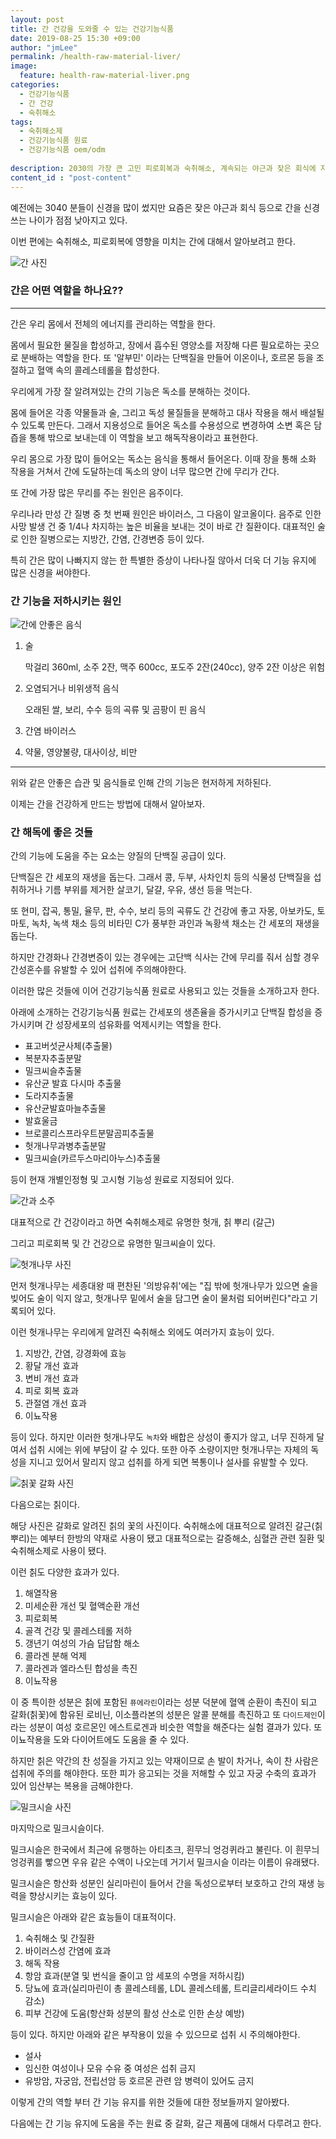 ```yaml
---
layout: post
title: 간 건강을 도와줄 수 있는 건강기능식품
date: 2019-08-25 15:30 +09:00
author: "jmLee"
permalink: /health-raw-material-liver/
image:
  feature: health-raw-material-liver.png
categories:
  - 건강기능식품
  - 간 건강
  - 숙취해소
tags:
  - 숙취해소제
  - 건강기능식품 원료
  - 건강기능식품 oem/odm
  
description: 2030의 가장 큰 고민 피로회복과 숙취해소, 계속되는 야근과 잦은 회식에 지친 우리 몸을 챙길 수 있는 것들을 찾아보려고 합니다. 이번 편에서는 숙취해소에 좋은 원료들과 그 제품들에 대한 것들을 소개합니다. 숙취 해소 중에 이번 편은 간 해독에 대해 소개하겠습니다.
content_id : "post-content"
---
```


예전에는 3040 분들이 신경을 많이 썼지만 요즘은 잦은 야근과 회식 등으로 간을 신경쓰는 나이가 점점 낮아지고 있다.

이번 편에는 숙취해소, 피로회복에 영향을 미치는 간에 대해서 알아보려고 한다.

![간 사진](https://lh3.googleusercontent.com/PaCcYGBT357QTSSXCHA72mAfXpVpaasQQToY2o8mBftF2ZeXiVYgXQjVsQVwPZun2ethNK_Hsj5yeD2oiUfylbZkcQUkpj5ragkGelTeRvA5sKMG9ghe-eHeSqrFG_4Hb0MwBiubwT_sp4tDAmwYqfdJDuumXY718ITZWc7z3gA9IhtHtOztkQ8HG1lgZNMTWOTeYTGrfirXUp_IbAGb2JfWrjHrPbmaizymGA5t3SkEDbWemopi1aITIob_AGe449Lj5YgmLhkA21Hl7hB6r3rdxQa10PnI_VAXHJsRpl-Wb2dXSP6NCwKgJ0e0bV8glPcdQgGhEQ0eD3XM95TSr4Wsu1UcJQLEcApaKU7itDJJwk6Ic6eCidjCZ4MIzfRV29FRQfUOD-QRumjwiDjYYizdIPQYt7W1SaCFHr8Oe9SiyGjE2Ow0fgvME70p1HYr2_YH-ge64V_oT8aMB_5NaiBif5igQ3qREq04AXsQJ0LXOnvIrR6auMK8w3rfRHcnQwMnV064wO5vGdIwpzFYVgixwPEKPaAhzqqLY971Uko0mme2DmTsTZgV6qpP_KlQrX3FeNwXRp2bXKOhaeMf_7DsjrrJJFd_w9YHSewhGNSfjaE8L7BWGtJlnaF7vpzFDu1RvworNEL3TJFUBmavLXUhS0vNgfDsv6Py47riD9IjSs-caOO9XI8=w482-h385-no)

### 간은 어떤 역할을 하나요??

---

간은 우리 몸에서 전체의 에너지를 관리하는 역할을 한다.

몸에서 필요한 물질을 합성하고, 장에서 흡수된 영양소를 저장해 다른 필요로하는 곳으로 분배하는 역할을 한다. 또 '알부민' 이라는 단백질을 만들어 이온이나, 호르몬 등을 조절하고 혈액 속의 콜레스테롤을 합성한다.

우리에게 가장 잘 알려져있는 간의 기능은 독소를 분해하는 것이다.

몸에 들어온 각종 약물들과 술, 그리고 독성 물질들을 분해하고 대사 작용을 해서 배설될 수 있도록 만든다. 그래서 지용성으로 들어온 독소를 수용성으로 변경하여 소변 혹은 담즙을 통해 밖으로 보내는데 이 역할을 보고 해독작용이라고 표현한다.

우리 몸으로 가장 많이 들어오는 독소는 음식을 통해서 들어온다. 이때 장을 통해 소화 작용을 거쳐서 간에 도달하는데 독소의 양이 너무 많으면 간에 무리가 간다.

또 간에 가장 많은 무리를 주는 원인은 음주이다.

우리나라 만성 간 질병 중 첫 번째 원인은 바이러스, 그 다음이 알코올이다.
음주로 인한 사망 발생 건 중 1/4나 차지하는 높은 비율을 보내는 것이 바로 간 질환이다.
대표적인 술로 인한 질병으로는 지방간, 간염, 간경변증 등이 있다.

특히 간은 많이 나빠지지 않는 한 특별한 증상이 나타나질 않아서 더욱 더 기능 유지에 많은 신경을 써야한다.

### 간 기능을 저하시키는 원인

![간에 안좋은 음식](https://lh3.googleusercontent.com/NZJEf5fUBiHYClZipvrl94vz_dR7UHc39m52VUX7yull_NKzq3_b4MSQSGxUVL9lYlRpn-SGEf9vvIntYqSEKsCFI17QHxKP3s1ghSXmuYClCH85ZBrLYEJfqEoTsxAZZBxXW1bKX60CWtBJ7uipu3Lc6C4rh9K--ZuUFKV0vUrQyuqNDgiKGyS8k0MGyq4xNHtd5NS-COas2GrvDLOkG4UgoEAh-q108NW2WF9SiwYRGKsdqpgA_vukgNM2MEdh8axrMhetJGhpJzxvYc3KIwznq7bDL4z7rY9SXeb1NQ0efMvRlyTCFiNMq2QTLWI-zb2EvrdS5Ub1VCjtroqoQX8DC3DYFqeabWtWiWH-rSvJ0qrgs4ESb7dy03h_WR9SD_DPcoqNlf4kI6m3LGwn-ziOP0ivcTPRVKtv9QtcKaBEBEEGrLsIrqxgJaqQR5zQ8eqCWeXFpg4QmSH5GmqPY15IHFSOp0KlSzuEozyqUJpOxMXqR57U64NlB6RAGsOHpiGATTWo0t-Y06A-7eCQCrEyHieIxkKt9MIp4rIuauthoGOjH4-O0Kkra16VrsJapeIo75bm-gIcVJ7vMBW8l6A6DaglHYzkGWCvQcEdH_ZyFSOwwXQ5aiz4-2L0kdyzx6QOEh8vmg47nMLKl8fQZu5z7zodlo28NEC52GwGTBl5OnY9QtHza3Q=w880-h583-no)

1. 술

   막걸리 360ml, 소주 2잔, 맥주 600cc, 포도주 2잔(240cc), 양주 2잔 이상은 위험

2. 오염되거나 비위생적 음식

   오래된 쌀, 보리, 수수 등의 곡류 및 곰팡이 핀 음식

3. 간염 바이러스

4. 약물, 영양불량, 대사이상, 비만

---

위와 같은 안좋은 습관 및 음식들로 인해 간의 기능은 현저하게 저하된다.

이제는 간을 건강하게 만드는 방법에 대해서 알아보자.

### 간 해독에 좋은 것들

간의 기능에 도움을 주는 요소는 양질의 단백질 공급이 있다.

단백질은 간 세포의 재생을 돕는다. 그래서 콩, 두부, 사차인치 등의 식물성 단백질을 섭취하거나 기름 부위를 제거한 살코기, 달걀, 우유, 생선 등을 먹는다.

또 현미, 잡곡, 통밀, 율무, 판, 수수, 보리 등의 곡류도 간 건강에 좋고 자몽, 아보카도, 토마토, 녹차, 녹색 채소 등의 비타민 C가 풍부한 과인과 녹황색 채소는 간 세포의 재생을 돕는다.

하지만 간경화나 간경변증이 있는 경우에는 고단백 식사는 간에 무리를 줘서 심할 경우 간성혼수를 유발할 수 있어 섭취에 주의해야한다.



이러한 많은 것들에 이어 건강기능식품 원료로 사용되고 있는 것들을 소개하고자 한다.

아래에 소개하는 건강기능식품 원료는 간세포의 생존율을 증가시키고 단백질 합성을 증가시키며 간 성장세포의 섬유화를 억제시키는 역할을 한다.

- 표고버섯균사체(추출물)
- 복분자추출분말
- 밀크씨슬추출물
- 유산균 발효 다시마 추출물
- 도라지추출물
- 유산균발효마늘추출물
- 발효울금
- 브로콜리스프라우트분말곰피추출물
- 헛개나무과병추출분말
- 밀크씨슬(카르두스마리아누스)추출물

등이 현재 개별인정형 및 고시형 기능성 원료로 지정되어 있다.

![간과 소주](https://lh3.googleusercontent.com/Chjd0j16KDJuSYQ1ZtWyU-wJDireUS2WyC22msaIEkXN2up0sg0-B79FHR3LSWCDKzJe1g401mleTHwPn-wn9VFWRvG2O0wxjmwKVBGR0Z-2mnfPg8I7fyiCbtXLeI1D9i3MXDFabjF49x8lB4_-TLS98-jtljRiy3VOlMLND4wy_qehQVe6JMsfV7LhnQEqOBVcG6ATQ4g9ostJCerEfTm0bjyZz7hcAsrck0vAoczmgI9WJmEUTcJQrTf_ZWzjEQd2QXMLvjxHYItw0IFD1lAJzqVAVrfpWyBc1j9HVrG4F1CdHKohgNUoZEdrzahIAzzUuazXo0MV50nvp8x0JFdRp0H1KkzpULYLL-UljcEanJvsPETxZhR0B3XhsZgKRLk-36aXv3yPkwXbaoK_l1tnPRvCxbmZD5j-3AUAuLg6MISj6uiuO6m0pF1aeiwWMuLzmxBpGAon32UN3tGgIUmQolfsEMmY-tI9ueS0FcuJIvsC5prohjitPEZIDjESbJ13YGMxila7nhGWBr_QAP3ExkGVGUwmagcVK15zrS2kBqC3D49h9Y5sfaMtO0w4-NhQVnHHHRQERNR4EL6d2Uj3DbBYWFeXe6fAovqCsnOz_51T_YEtHYbq5jeMUOdhdxzH0kON0luqC-glDxrC3RWpY3cqopdaiwBSMeIlp20IpYlleTmbv5E=w960-h639-no)

대표적으로 간 건강이라고 하면 숙취해소제로 유명한 헛개, 칡 뿌리 (갈근)

그리고 피로회복 및 간 건강으로 유명한 밀크씨슬이 있다.

![헛개나무 사진](http://mblogthumb3.phinf.naver.net/MjAxNzAzMjRfMTIw/MDAxNDkwMzEzMTM4NzM1.q4jMABVUPWy_fQ5NXSj6yl2-6Pgi-E-TpZ-t5D5dq34g.7oVFtR0d0Q2Lm0cKkh6x598PvMtaWY-4hoQA8boPJY8g.JPEG.mihwa5860/%ED%97%9B%EA%B0%9C%EB%82%98%EB%AC%B4%EC%97%B4%EB%A7%A4%EA%B0%80%EA%B2%A9_3.jpg?type=w800)

먼저 헛개나무는 세종대왕 때 편찬된 '의방유취'에는 "집 밖에 헛개나무가 있으면 술을 빚어도 술이 익지 않고, 헛개나무 밑에서 술을 담그면 술이 물처럼 되어버린다"라고 기록되어 있다.

이런 헛개나무는 우리에게 알려진 숙취해소 외에도 여러가지 효능이 있다.

1. 지방간, 간염, 강경화에 효능
2. 황달 개선 효과
3. 변비 개선 효과
4. 피로 회복 효과
5. 관절염 개선 효과
6. 이뇨작용

등이 있다. 하지만 이러한 헛개나무도 `녹차`와 배합은 상성이 좋지가 않고, 너무 진하게 달여서 섭취 시에는 위에 부담이 갈 수 있다. 
또한 아주 소량이지만 헛개나무는 자체의 독성을 지니고 있어서 말리지 않고 섭취를 하게 되면 복통이나 설사를 유발할 수 있다.

![칡꽃 갈화 사진](https://www.ibric.org/upload/board/files/ulleung/ull_9/thumb2/0001309_1.jpg)

다음으로는 칡이다.

해당 사진은 갈화로 알려진 칡의 꽃의 사진이다.
숙취해소에 대표적으로 알려진 갈근(칡 뿌리)는 예부터 한방의 약재로 사용이 됐고 대표적으로는 갈증해소, 심혈관 관련 질환 및 숙취해소제로 사용이 됐다.

이런 칡도 다양한 효과가 있다.

1. 해열작용
2. 미세순환 개선 및 혈액순환 개선
3. 피로회복
4. 골격 건강 및 콜레스테롤 저하
5. 갱년기 여성의 가슴 답답함 해소
6. 콜라겐 분해 억제
7. 콜라겐과 엘라스틴 합성을 촉진
8. 이뇨작용



이 중 특이한 성분은 칡에 포함된 `퓨에라린`이라는 성분 덕분에 혈액 순환이 촉진이 되고 갈화(칡꽃)에 함유된 로비닌, 이소플라본의 성분은 알콜 분해를 촉진하고 또 `다이드제인`이라는 성분이 여성 호르몬인 에스트로겐과 비슷한 역할을 해준다는 실험 결과가 있다.
또 이뇨작용을 도와 다이어트에도 도움을 줄 수 있다.

하지만 칡은 약간의 찬 성질을 가지고 있는 약재이므로 손 발이 차거나, 속이 찬 사람은 섭취에 주의를 해야한다. 또한 피가 응고되는 것을 저해할 수 있고 자궁 수축의 효과가 있어 임산부는 복용을 금해야한다.

![밀크시슬 사진](https://cdn.pixabay.com/photo/2017/06/08/15/03/milk-thistle-2383849_960_720.jpg)

마지막으로 밀크시슬이다.

밀크시슬은 한국에서 최근에 유행하는 아티초크, 흰무늬 엉겅퀴라고 불린다.
이 흰무늬 엉겅퀴를 빻으면 우유 같은 수액이 나오는데 거기서 밀크시슬 이라는 이름이 유래됐다.

밀크시슬은 항산화 성분인 실리마린이 들어서 간을 독성으로부터 보호하고 간의 재생 능력을 향상시키는 효능이 있다.

밀크시슬은 아래와 같은 효능들이 대표적이다.

1. 숙취해소 및 간질환
2. 바이러스성 간염에 효과
3. 해독 작용
4. 항암 효과(분열 및 번식을 줄이고 암 세포의 수명을 저하시킴)
5. 당뇨에 효과(실리마린이 총 콜레스테롤, LDL 콜레스테롤, 트리글리세라이드 수치 감소)
6. 피부 건강에 도움(항산화 성분의 활성 산소로 인한 손상 예방)

등이 있다. 하지만 아래와 같은 부작용이 있을 수 있으므로 섭취 시 주의해야한다.

- 설사
- 임신한 여성이나 모유 수유 중 여성은 섭취 금지
- 유방암, 자궁암, 전립선암 등 호르몬 관련 암 병력이 있어도 금지



이렇게 간의 역할 부터 간 기능 유지를 위한 것들에 대한 정보들까지 알아봤다.

다음에는 간 기능 유지에 도움을 주는 원료 중 갈화, 갈근 제품에 대해서 다루려고 한다.